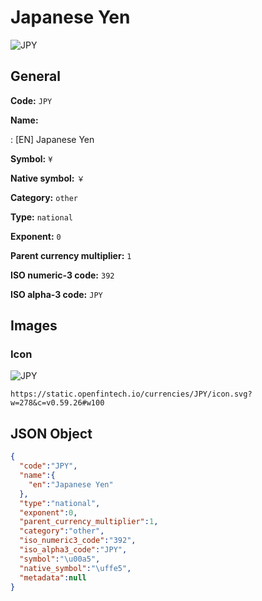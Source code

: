 
# Japanese Yen 
![JPY](https://static.openfintech.io/currencies/JPY/icon.svg?w=278&c=v0.59.26#w100)  

## General 
 
**Code:** `JPY` 
 
**Name:** 
 
:	[EN] Japanese Yen 
 
**Symbol:** `¥` 
 
**Native symbol:** `￥` 
 
**Category:** `other` 
 
**Type:** `national` 
 
**Exponent:** `0` 
 
**Parent currency multiplier:** `1` 
 
**ISO numeric-3 code:** `392` 
 
**ISO alpha-3 code:** `JPY` 
 

## Images 

### Icon 
 
![JPY](https://static.openfintech.io/currencies/JPY/icon.svg?w=278&c=v0.59.26#w100)  

```
https://static.openfintech.io/currencies/JPY/icon.svg?w=278&c=v0.59.26#w100
```  

## JSON Object 

```json
{
  "code":"JPY",
  "name":{
    "en":"Japanese Yen"
  },
  "type":"national",
  "exponent":0,
  "parent_currency_multiplier":1,
  "category":"other",
  "iso_numeric3_code":"392",
  "iso_alpha3_code":"JPY",
  "symbol":"\u00a5",
  "native_symbol":"\uffe5",
  "metadata":null
}
```  

